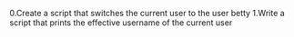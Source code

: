 0.Create a script that switches the current user to the user betty
1.Write a script that prints the effective username of the current user
